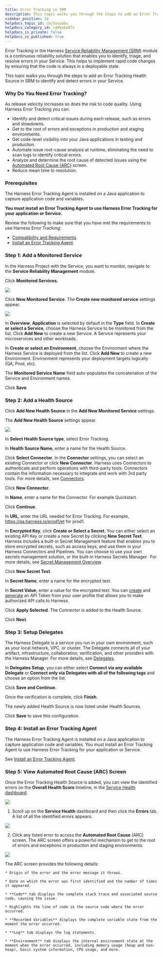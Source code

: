 ```yaml
---
title: Error Tracking in SRM
description: This topic walks you through the steps to add an Error Tracking Health Source in SRM
sidebar_position: 10
helpdocs_topic_id: cbj5uuzpbu
helpdocs_category_id: c40ko6e87n
helpdocs_is_private: false
helpdocs_is_published: true
---
```


Error Tracking in the Harness [Service Reliability Management (SRM)](../../howtos-service-reliability-management/service-reliability-management-basics.md#sort=relevancy&f:@commonsource=[NextGen%20Docs]) module is a continuous reliability solution that enables you to identify, triage, and resolve errors in your Service. This helps to implement rapid code changes by ensuring that the code is always in a deployable state.

This topic walks you through the steps to add an Error Tracking Health Source in SRM to identify and detect errors in your Service.

### Why Do You Need Error Tracking?

As release velocity increases so does the risk to code quality. Using Harness Error Tracking you can:

* Identify and detect critical issues during each release, such as errors and slowdowns.
* Get to the root of errors and exceptions in production and staging environments.
* Get code-level visibility into your Java applications in testing and production.
* Automate issue root-cause analysis at runtime, eliminating the need to scan logs to identify critical errors.
* Analyze and determine the root cause of detected issues using the [Automated Root Cause (ARC)](error-tracking-in-srm.md#step-3-view-automated-root-cause-arc-screen) screen.
* Reduce mean time to resolution.

### Prerequisites

The Harness Error Tracking Agent is installed on a Java application to capture application code and variables.

**You must install an Error Tracking Agent to use Harness Error Tracking for your application or Service.**

Review the following to make sure that you have met the requirements to use Harness Error Tracking:

* [Compatibility and Requirements](install-the-error-tracking-agent.md#compatibility-and-requirements).
* [Install an Error Tracking Agent](install-the-error-tracking-agent.md).

### Step 1: Add a Monitored Service

In the Harness Project with the Service, you want to monitor, navigate to the **Service Reliability Management** module.

Click **Monitored Services.**

[![](./static/error-tracking-in-srm-00.png)](./static/error-tracking-in-srm-01.png)

Click **New Monitored Service**. The **Create new monitored service** settings appear.

[![](./static/error-tracking-in-srm-02.png)](./static/error-tracking-in-srm-03.png)

In **Overview**, **Application** is selected by default in the **Type** field. In **Create or select a Service**, choose the Harness Service to be monitored from the list. Click **Add New** to create a new Service. A Service represents your microservices and other workloads.

In **Create or select an Environment**, choose the Environment where the Harness Service is deployed from the list. Click **Add New** to create a new Environment. Environment represents your deployment targets logically (QA, Prod, etc).

The **Monitored Service Name** field auto-populates the concatenation of the Service and Environment names.

Click **Save**.

### Step 2: Add a Health Source

Click **Add New Health Source** in the **Add New Monitored Service** settings.

The **Add New Health Source** settings appear.

[![](./static/error-tracking-in-srm-04.png)](./static/error-tracking-in-srm-05.png)

In **Select Health Source type**, select Error Tracking.

In **Health Source Name**, enter a name for the Health Source.

Click **Select Connector**. In the **Connector** settings, you can select an existing Connector or click **New Connector**. Harness uses Connectors to authenticate and perform operations with third-party tools. Connectors contain the information necessary to integrate and work with 3rd party tools. For more details, see [Connectors](https://docs.harness.io/category/o1zhrfo8n5-connectors#sort=relevancy&f:@commonsource=[NextGen%20Docs]).

Click **New Connector**.

In **Name**, enter a name for the Connector. For example Quickstart.

Click **Continue**.

In **URL**, enter the URL needed for Error Tracking. For example, https://qa.harness.io/prod1/et for prod1.

In **Encrypted Key**, click **Create or Select a Secret**. You can either select an existing API Key or create a new Secret by clicking **New Secret Text**. Harness includes a built-in Secret Management feature that enables you to store encrypted secrets, such as access keys, and use them in your Harness Connectors and Pipelines. You can choose to use your own secrets management solution, or the built-in Harness Secrets Manager.  For more details, see [Secret Management Overview](https://docs.harness.io/article/hngrlb7rd6-harness-secret-manager-overview#sort=relevancy&f:@commonsource=[NextGen%20Docs]).

Click **New Secret Text**.

In **Secret Name**, enter a name for the encrypted text.

In **Secret Value**, enter a value for the encrypted text. You can [create](https://docs.harness.io/article/tdoad7xrh9-add-and-manage-api-keys#create_personal_access_token) and [generate](https://docs.harness.io/article/tdoad7xrh9-add-and-manage-api-keys#generate_personal_access_token) an API Token from your user profile that allows you to make authorized API calls to Harness.

Click **Apply Selected**. The Connector is added to the Health Source.

Click **Next**.

### Step 3: Setup Delegates

The Harness Delegate is a service you run in your own environment, such as your local network, VPC, or cluster. The Delegate connects all of your artifact, infrastructure, collaboration, verification, and other providers with the Harness Manager. For more details, see [Delegates](https://docs.harness.io/category/9i5thr0ot2-delegates#sort=relevancy&f:@commonsource=[NextGen%20Docs]).

In **Delegates Setup**, you can either select **Connect via any available Delegate** or **Connect only via Delegates with all of the following tags** and choose an option from the list.

Click **Save and Continue**.

Once the verification is complete, click **Finish**.

The newly added Health Source is now listed under Health Sources.

Click **Save** to save this configuration.

### Step 4: Install an Error Tracking Agent

The Harness Error Tracking Agent is installed on a Java application to capture application code and variables. You must install an Error Tracking Agent to use Harness Error Tracking for your application or Service.

See [Install an Error Tracking Agent](install-the-error-tracking-agent.md).

### Step 5: View Automated Root Cause (ARC) Screen

Once the Error Tracking Health Source is added, you can view the identified errors on the **Overall Health Score** timeline, in the [Service Health dashboard](../../howtos-service-reliability-management/change-impact-analysis-quickstart.md#step-4-view-service-health).

![](./static/error-tracking-in-srm-06.png)


1. Scroll up on the **Service Health** dashboard and then click the **Errors** tab. A list of all the identified errors appears.

  ![](./static/error-tracking-in-srm-07.png)

2. Click any listed error to access the **Automated Root Cause** (ARC) screen. The ARC screen offers a powerful mechanism to get to the root of errors and exceptions in production and staging environments.

  ![](./static/error-tracking-in-srm-08.png)

  The ARC screen provides the following details:

    * Origin of the error and the error message it throws.

    * Date on which the error was first identified and the number of times it appeared.

    * **Code** tab displays the complete stack trace and associated source code, causing the issue.

    * Highlights the line of code in the source code where the error occurred.

    * **Recorded Variables** displays the complete variable state from the moment the error occurred.

    * **Log** tab displays the log statements.

    * **Environment** tab displays the internal environment state at the moment when the error occurred, including memory usage (heap and non-heap), basic system information, CPU usage, and more.
